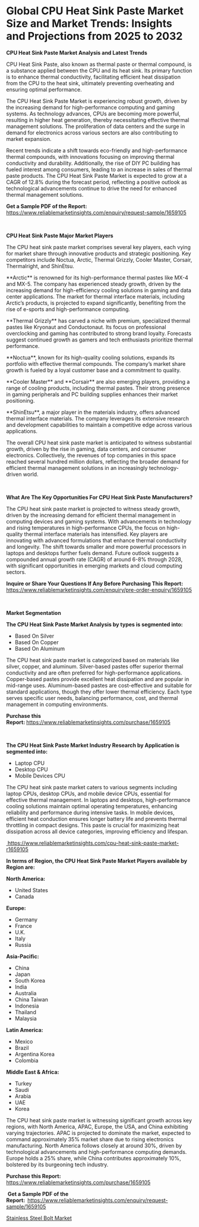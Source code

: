 <p><h1>Global CPU Heat Sink Paste Market Size and Market Trends: Insights and Projections from 2025 to 2032</h1></p><p><strong>CPU Heat Sink Paste Market Analysis and Latest Trends</strong></p>
<p><p>CPU Heat Sink Paste, also known as thermal paste or thermal compound, is a substance applied between the CPU and its heat sink. Its primary function is to enhance thermal conductivity, facilitating efficient heat dissipation from the CPU to the heat sink, ultimately preventing overheating and ensuring optimal performance. </p><p>The CPU Heat Sink Paste Market is experiencing robust growth, driven by the increasing demand for high-performance computing and gaming systems. As technology advances, CPUs are becoming more powerful, resulting in higher heat generation, thereby necessitating effective thermal management solutions. The proliferation of data centers and the surge in demand for electronics across various sectors are also contributing to market expansion.</p><p>Recent trends indicate a shift towards eco-friendly and high-performance thermal compounds, with innovations focusing on improving thermal conductivity and durability. Additionally, the rise of DIY PC building has fueled interest among consumers, leading to an increase in sales of thermal paste products. The CPU Heat Sink Paste Market is expected to grow at a CAGR of 12.8% during the forecast period, reflecting a positive outlook as technological advancements continue to drive the need for enhanced thermal management solutions.</p></p>
<p><strong>Get a Sample PDF of the Report:&nbsp;</strong> <a href="https://www.reliablemarketinsights.com/enquiry/request-sample/1659105?utm_campaign=3008&utm_medium=2&utm_source=Github&utm_content=ia&utm_term=31032025&utm_id=cpu-heat-sink-paste">https://www.reliablemarketinsights.com/enquiry/request-sample/1659105</a></p>
<p>&nbsp;</p>
<p><strong>CPU Heat Sink Paste Major Market Players</strong></p>
<p><p>The CPU heat sink paste market comprises several key players, each vying for market share through innovative products and strategic positioning. Key competitors include Noctua, Arctic, Thermal Grizzly, Cooler Master, Corsair, Thermalright, and ShinEtsu.</p><p>**Arctic** is renowned for its high-performance thermal pastes like MX-4 and MX-5. The company has experienced steady growth, driven by the increasing demand for high-efficiency cooling solutions in gaming and data center applications. The market for thermal interface materials, including Arctic’s products, is projected to expand significantly, benefiting from the rise of e-sports and high-performance computing.</p><p>**Thermal Grizzly** has carved a niche with premium, specialized thermal pastes like Kryonaut and Conductonaut. Its focus on professional overclocking and gaming has contributed to strong brand loyalty. Forecasts suggest continued growth as gamers and tech enthusiasts prioritize thermal performance.</p><p>**Noctua**, known for its high-quality cooling solutions, expands its portfolio with effective thermal compounds. The company’s market share growth is fueled by a loyal customer base and a commitment to quality. </p><p>**Cooler Master** and **Corsair** are also emerging players, providing a range of cooling products, including thermal pastes. Their strong presence in gaming peripherals and PC building supplies enhances their market positioning.</p><p>**ShinEtsu**, a major player in the materials industry, offers advanced thermal interface materials. The company leverages its extensive research and development capabilities to maintain a competitive edge across various applications.</p><p>The overall CPU heat sink paste market is anticipated to witness substantial growth, driven by the rise in gaming, data centers, and consumer electronics. Collectively, the revenues of top companies in this space reached several hundred million dollars, reflecting the broader demand for efficient thermal management solutions in an increasingly technology-driven world.</p></p>
<p>&nbsp;</p>
<p><strong>What Are The Key Opportunities For CPU Heat Sink Paste Manufacturers?</strong></p>
<p><p>The CPU heat sink paste market is projected to witness steady growth, driven by the increasing demand for efficient thermal management in computing devices and gaming systems. With advancements in technology and rising temperatures in high-performance CPUs, the focus on high-quality thermal interface materials has intensified. Key players are innovating with advanced formulations that enhance thermal conductivity and longevity. The shift towards smaller and more powerful processors in laptops and desktops further fuels demand. Future outlook suggests a compounded annual growth rate (CAGR) of around 6-8% through 2028, with significant opportunities in emerging markets and cloud computing sectors.</p></p>
<p><strong>Inquire or Share Your Questions If Any Before Purchasing This Report:</strong> <a href="https://www.reliablemarketinsights.com/enquiry/pre-order-enquiry/1659105?utm_campaign=3008&utm_medium=2&utm_source=Github&utm_content=ia&utm_term=31032025&utm_id=cpu-heat-sink-paste">https://www.reliablemarketinsights.com/enquiry/pre-order-enquiry/1659105</a></p>
<p>&nbsp;</p>
<p><strong>Market Segmentation</strong></p>
<p><strong>The CPU Heat Sink Paste Market Analysis by types is segmented into:</strong></p>
<p><ul><li>Based On Silver</li><li>Based On Copper</li><li>Based On Aluminum</li></ul></p>
<p><p>The CPU heat sink paste market is categorized based on materials like silver, copper, and aluminum. Silver-based pastes offer superior thermal conductivity and are often preferred for high-performance applications. Copper-based pastes provide excellent heat dissipation and are popular in mid-range uses. Aluminum-based pastes are cost-effective and suitable for standard applications, though they offer lower thermal efficiency. Each type serves specific user needs, balancing performance, cost, and thermal management in computing environments.</p></p>
<p><strong>Purchase this Report:&nbsp;</strong><a href="https://www.reliablemarketinsights.com/purchase/1659105?utm_campaign=3008&utm_medium=2&utm_source=Github&utm_content=ia&utm_term=31032025&utm_id=cpu-heat-sink-paste">https://www.reliablemarketinsights.com/purchase/1659105</a></p>
<p>&nbsp;</p>
<p><strong>The CPU Heat Sink Paste Market Industry Research by Application is segmented into:</strong></p>
<p><ul><li>Laptop CPU</li><li>Desktop CPU</li><li>Mobile Devices CPU</li></ul></p>
<p><p>The CPU heat sink paste market caters to various segments including laptop CPUs, desktop CPUs, and mobile device CPUs, essential for effective thermal management. In laptops and desktops, high-performance cooling solutions maintain optimal operating temperatures, enhancing reliability and performance during intensive tasks. In mobile devices, efficient heat conduction ensures longer battery life and prevents thermal throttling in compact designs. This paste is crucial for maximizing heat dissipation across all device categories, improving efficiency and lifespan.</p></p>
<p><a href="https://www.reliablemarketinsights.com/cpu-heat-sink-paste-market-r1659105?utm_campaign=3008&utm_medium=2&utm_source=Github&utm_content=ia&utm_term=31032025&utm_id=cpu-heat-sink-paste">&nbsp;https://www.reliablemarketinsights.com/cpu-heat-sink-paste-market-r1659105</a></p>
<p><strong>In terms of Region, the CPU Heat Sink Paste Market Players available by Region are:</strong></p>
<p>
    <p> <strong> North America: </strong>
        <ul>
            <li>United States</li>
            <li>Canada</li>
        </ul>
        </p> 
    <p> <strong> Europe: </strong>
        <ul>
            <li>Germany</li>
            <li>France</li>
            <li>U.K.</li>
            <li>Italy</li>
            <li>Russia</li>
        </ul>
        </p> 
    <p> <strong> Asia-Pacific: </strong>
        <ul>
            <li>China</li>
            <li>Japan</li>
            <li>South Korea</li>
            <li>India</li>
            <li>Australia</li>
            <li>China Taiwan</li>
            <li>Indonesia</li>
            <li>Thailand</li>
            <li>Malaysia</li>
        </ul>
        </p> 
    <p> <strong> Latin America: </strong>
        <ul>
            <li>Mexico</li>
            <li>Brazil</li>
            <li>Argentina Korea</li>
            <li>Colombia</li>
        </ul>
        </p> 
    <p> <strong> Middle East & Africa: </strong>
        <ul>
            <li>Turkey</li>
            <li>Saudi</li>
            <li>Arabia</li>
            <li>UAE</li>
            <li>Korea</li>
        </ul>
    </p>
    </p>
<p><p>The CPU heat sink paste market is witnessing significant growth across key regions, with North America, APAC, Europe, the USA, and China exhibiting varying trajectories. APAC is projected to dominate the market, expected to command approximately 35% market share due to rising electronics manufacturing. North America follows closely at around 30%, driven by technological advancements and high-performance computing demands. Europe holds a 25% share, while China contributes approximately 10%, bolstered by its burgeoning tech industry.</p></p>
<p><strong>Purchase this Report: </strong><a href="https://www.reliablemarketinsights.com/purchase/1659105?utm_campaign=3008&utm_medium=2&utm_source=Github&utm_content=ia&utm_term=31032025&utm_id=cpu-heat-sink-paste">https://www.reliablemarketinsights.com/purchase/1659105</a></p>
<p>&nbsp;<strong>Get a Sample PDF of the Report:&nbsp;&nbsp;</strong><a href="https://www.reliablemarketinsights.com/enquiry/request-sample/1659105?utm_campaign=3008&utm_medium=2&utm_source=Github&utm_content=ia&utm_term=31032025&utm_id=cpu-heat-sink-paste">https://www.reliablemarketinsights.com/enquiry/request-sample/1659105</a></p>
<p><strong></strong></p>
<p><p><a href="https://github.com/akrachveslov/Market-Research-Report-List-1/blob/main/stainless-steel-bolt-market.md?utm_campaign=3008&utm_medium=2&utm_source=Github&utm_content=ia&utm_term=31032025&utm_id=cpu-heat-sink-paste">Stainless Steel Bolt Market</a></p></p>
